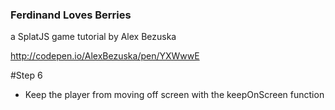 ### Ferdinand Loves Berries
a SplatJS game tutorial by Alex Bezuska

http://codepen.io/AlexBezuska/pen/YXWwwE

#Step 6
- Keep the player from moving off screen with the keepOnScreen function

